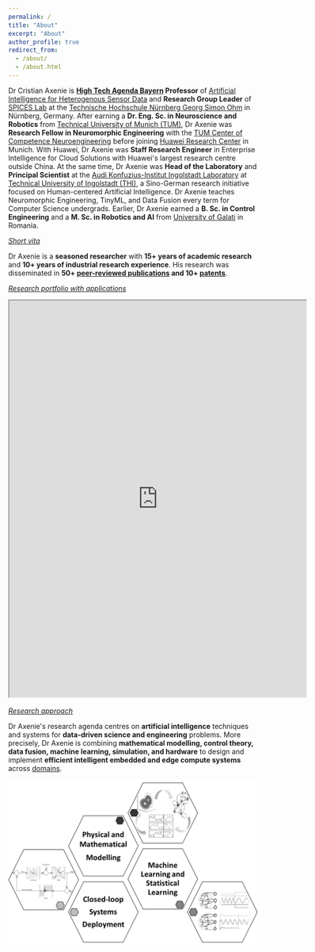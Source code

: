 ```yaml
---
permalink: /
title: "About"
excerpt: "About"
author_profile: true
redirect_from: 
  - /about/
  - /about.html
---
```


Dr Cristian Axenie is **[High Tech Agenda Bayern](https://www.hightechagenda.de/experte/prof-dr-cristian-axenie/) Professor** of [Artificial Intelligence for Heterogenous Sensor Data](https://www.th-nuernberg.de/person/axenie-cristian/) and **Research Group Leader** of [SPICES Lab](https://www.th-nuernberg.de/fakultaeten/in/forschung/cognitive-neurocomputing/) at the [Technische Hochschule Nürnberg Georg Simon Ohm](https://www.th-nuernberg.de/) in Nürnberg, Germany. After earning a **Dr. Eng. Sc. in Neuroscience and Robotics** from [Technical University of Munich (TUM)](https://www.tum.de/), Dr Axenie was **Research Fellow in Neuromorphic Engineering** with the [TUM Center of Competence Neuroengineering](https://www.cit.tum.de/cit/startseite/) before joining [Huawei Research Center](https://www.huawei.com/en/corporate-information/research-development) in Munich. With Huawei, Dr Axenie was **Staff Research Engineer** in Enterprise Intelligence for Cloud Solutions with Huawei's largest research centre outside China. At the same time, Dr Axenie was **Head of the Laboratory** and **Principal Scientist** at the [Audi Konfuzius-Institut Ingolstadt Laboratory](https://audi-konfuzius-institut-ingolstadt.de/forschung/microlab-home.html) at [Technical University of Ingolstadt (THI)](https://www.thi.de/), a Sino-German research initiative focused on Human-centered Artificial Intelligence. Dr Axenie teaches Neuromorphic Engineering, TinyML, and Data Fusion every term for Computer Science undergrads. Earlier, Dr Axenie earned a **B. Sc. in Control Engineering** and a **M. Sc. in Robotics and AI** from [University of Galati](https://ugal.ro/) in Romania.

*[Short vita](https://cristianaxenie.info/cv/)*

Dr Axenie is a **seasoned researcher** with **15+ years of academic research** and **10+ years of industrial research experience**. His research was disseminated in **50+ [peer-reviewed publications](https://cristianaxenie.info/publications/) and 10+ [patents](https://cristianaxenie.info/cv/)**.

*[Research portfolio with applications](https://github.com/caxenie/cristianaxenie.github.io/raw/master/files/AI_Research_Overview_Updated.pdf)*

<iframe src="https://github.com/caxenie/cristianaxenie.github.io/raw/master/files/AI_Research_Overview_Updated.pdf" width="600" height="800" type="application/pdf">
    <p>Your browser does not support PDFs. <a href="https://github.com/caxenie/cristianaxenie.github.io/raw/master/files/AI_Research_Overview_Updated.pdf">Download the PDF</a>.</p>
</iframe>


*[Research approach](https://cristianaxenie.info/portfolio/)*

Dr Axenie's research agenda centres on **artificial intelligence** techniques and systems for **data-driven science and engineering** problems. More precisely, Dr Axenie is combining **mathematical modelling, control theory, data fusion, machine learning, simulation, and hardware** to design and implement **efficient intelligent embedded and edge compute systems** across [domains](https://cristianaxenie.info/portfolio/).

![image](https://github.com/caxenie/cristianaxenie.github.io/raw/master/files/research-approach.png)
